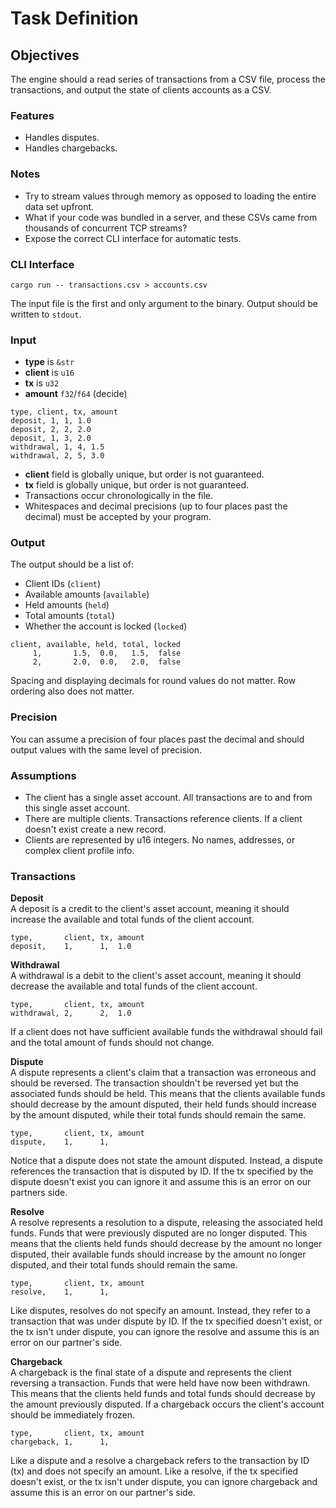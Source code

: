 # Task Definition

## Objectives
The engine should a read series of transactions from a CSV file,
process the transactions, and output the state of clients accounts as a CSV.

### Features
* Handles disputes.
* Handles chargebacks.

### Notes
* Try to stream values through memory as opposed to loading the entire data set upfront.
* What if your code was bundled in a server,
and these CSVs came from thousands of concurrent TCP streams?
* Expose the correct CLI interface for automatic tests.

### CLI Interface
```
cargo run -- transactions.csv > accounts.csv
```
The input file is the first and only argument to the binary. Output should be written to `stdout`.

### Input
* **type** is `&str`
* **client** is `u16`
* **tx** is `u32`
* **amount** `f32`/`f64` (decide)
```
type, client, tx, amount
deposit, 1, 1, 1.0
deposit, 2, 2, 2.0
deposit, 1, 3, 2.0
withdrawal, 1, 4, 1.5
withdrawal, 2, 5, 3.0
```

* **client** field is globally unique, but order is not guaranteed.
* **tx** field is globally unique, but order is not guaranteed.
* Transactions occur chronologically in the file.
* Whitespaces and decimal precisions (up to four places past the decimal)
must be accepted by your program.

### Output

The output should be a list of:
* Client IDs (`client`)
* Available amounts (`available`)
* Held amounts (`held`)
* Total amounts (`total`)
* Whether the account is locked (`locked`)

```
client, available, held, total, locked
     1,       1.5,  0.0,   1.5,  false
     2,       2.0,  0.0,   2.0,  false
```
Spacing and displaying decimals for round values do not matter.
Row ordering also does not matter.

### Precision
You can assume a precision of four places past the decimal and should output values with the
same level of precision.

### Assumptions
* The client has a single asset account. All transactions are to and from this single asset account.
* There are multiple clients. Transactions reference clients. If a client doesn't exist create a new record.
* Clients are represented by u16 integers. No names, addresses, or complex client profile info.

### Transactions

**Deposit**  
A deposit is a credit to the client's asset account, meaning it should increase
the available and total funds of the client account.
```
type,       client, tx, amount
deposit,    1,      1,  1.0
```

**Withdrawal**  
A withdrawal is a debit to the client's asset account,
meaning it should decrease the available and total funds of the client account.
```
type,       client, tx, amount
withdrawal, 2,      2,  1.0
```
If a client does not have sufficient available funds the withdrawal
should fail and the total amount of funds should not change.

**Dispute**  
A dispute represents a client's claim that a transaction was erroneous and should be reversed.
The transaction shouldn't be reversed yet but the associated funds should be held. This means
that the clients available funds should decrease by the amount disputed, their held funds should
increase by the amount disputed, while their total funds should remain the same.
```
type,       client, tx, amount
dispute,    1,      1,  
```

Notice that a dispute does not state the amount disputed.
Instead, a dispute references the transaction that is disputed by ID.
If the tx specified by the dispute doesn't exist you can ignore it 
and assume this is an error on our partners side.

**Resolve**  
A resolve represents a resolution to a dispute, releasing the associated held funds.
Funds that were previously disputed are no longer disputed.
This means that the clients held funds should decrease by the amount no longer disputed,
their available funds should increase by the amount no longer disputed,
and their total funds should remain the same.

```
type,       client, tx, amount
resolve,    1,      1,
```

Like disputes, resolves do not specify an amount.
Instead, they refer to a transaction that was under dispute by ID.
If the tx specified doesn't exist, or the tx isn't under dispute,
you can ignore the resolve and assume this is an error on our partner's side.

**Chargeback**  
A chargeback is the final state of a dispute and represents the client reversing a transaction.
Funds that were held have now been withdrawn.
This means that the clients held funds and total funds should decrease by the amount previously disputed.
If a chargeback occurs the client's account should be immediately frozen.

```
type,       client, tx, amount
chargeback, 1,      1,
```

Like a dispute and a resolve a chargeback refers to the transaction by ID (tx) and does not specify an amount.
Like a resolve, if the tx specified doesn't exist, or the tx isn't under dispute,
you can ignore chargeback and assume this is an error on our partner's side.
